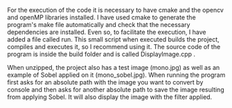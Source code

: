 For the execution of the code it is necessary to have cmake and the opencv and openMP libraries installed. I have used cmake to generate the program's make file automatically and check that the necessary dependencies are installed. Even so, to facilitate the execution, I have added a file called run. This small script when executed builds the project, compiles and executes it, so I recommend using it. The source code of the program is inside the build folder and is called DisplayImage.cpp .

When unzipped, the project also has a test image (mono.jpg) as well as an example of Sobel applied on it (mono_sobel.jpg). When running the program first asks for an absolute path with the image you want to convert by console and then asks for another absolute path to save the image resulting from applying Sobel. It will also display the image with the filter applied. 
